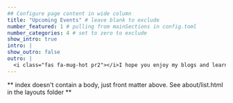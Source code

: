 ```yaml
---
## Configure page content in wide column
title: "Upcoming Events" # leave blank to exclude
number_featured: 1 # pulling from mainSections in config.toml
number_categories: 4 # set to zero to exclude
show_intro: true
intro: |
show_outro: false
outro: |
  <i class="fas fa-mug-hot pr2"></i>I hope you enjoy my blogs and learn.
---
```


** index doesn't contain a body, just front matter above.
See about/list.html in the layouts folder **
